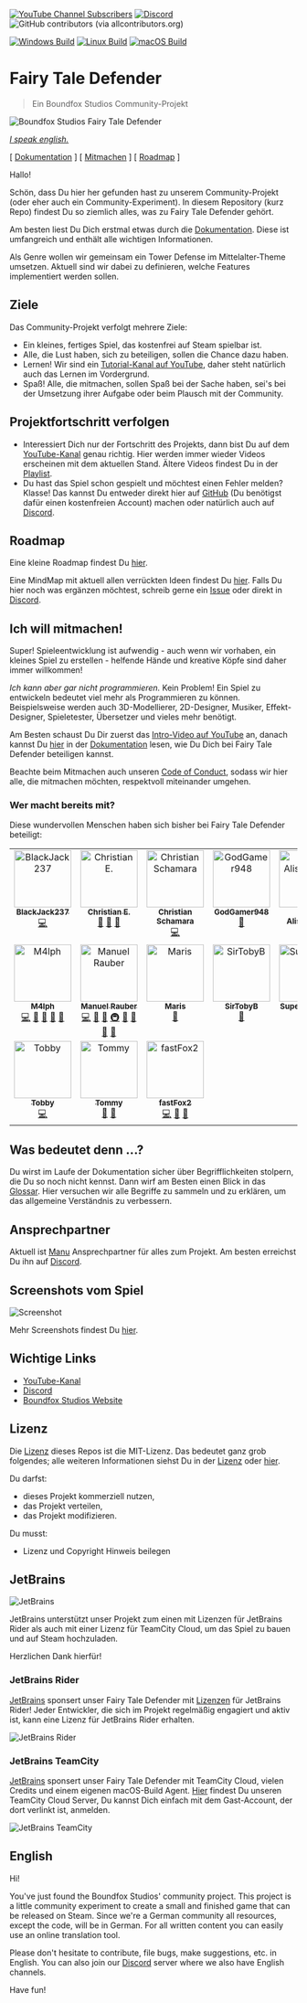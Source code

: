 [![YouTube Channel Subscribers](https://img.shields.io/youtube/channel/subscribers/UCf54CbMEHpI3fXE-SwMg0Ug?style=social)][1] [![Discord](https://img.shields.io/discord/454361389935493124?logo=discord&logoColor=white)][2] ![GitHub contributors (via allcontributors.org)](https://img.shields.io/github/all-contributors/BoundfoxStudios/fairy-tale-defender)

[![Windows Build](https://img.shields.io/teamcity/build/s/FairyTaleDefender_Build_Windows?server=https%3A%2F%2Fboundfoxstudios.teamcity.com&label=Windows)](https://boundfoxstudios.teamcity.com/buildConfiguration/FairyTaleDefender_Build_Windows#all-projects)
[![Linux Build](https://img.shields.io/teamcity/build/s/FairyTaleDefender_Build_Linux?server=https%3A%2F%2Fboundfoxstudios.teamcity.com&label=Linux)](https://boundfoxstudios.teamcity.com/buildConfiguration/FairyTaleDefender_Build_Linux#all-projects)
[![macOS Build](https://img.shields.io/teamcity/build/s/FairyTaleDefender_Build_MacOS?server=https%3A%2F%2Fboundfoxstudios.teamcity.com&label=macOS)](https://boundfoxstudios.teamcity.com/buildConfiguration/FairyTaleDefender_Build_MacOS#all-projects)


# Fairy Tale Defender

> Ein Boundfox Studios Community-Projekt

![Boundfox Studios Fairy Tale Defender](docs/content/docs/contributing/assets/cover.png)

[_I speak english._](#english)

[ [Dokumentation](https://docs.fairytaledefender.de) ] [ [Mitmachen](https://docs.fairytaledefender.de/docs/contributing/) ] [ [Roadmap](https://docs.fairytaledefender.de/docs/roadmap) ]

Hallo!

Schön, dass Du hier her gefunden hast zu unserem Community-Projekt (oder eher auch ein Community-Experiment).
In diesem Repository (kurz Repo) findest Du so ziemlich alles, was zu Fairy Tale Defender gehört.

Am besten liest Du Dich erstmal etwas durch die [Dokumentation](https://docs.fairytaledefender.de).
Diese ist umfangreich und enthält alle wichtigen Informationen.

Als Genre wollen wir gemeinsam ein Tower Defense im Mittelalter-Theme umsetzen.
Aktuell sind wir dabei zu definieren, welche Features implementiert werden sollen.

## Ziele

Das Community-Projekt verfolgt mehrere Ziele:

* Ein kleines, fertiges Spiel, das kostenfrei auf Steam spielbar ist.
* Alle, die Lust haben, sich zu beteiligen, sollen die Chance dazu haben.
* Lernen! Wir sind ein [Tutorial-Kanal auf YouTube][1], daher steht natürlich auch das Lernen im Vordergrund.
* Spaß! Alle, die mitmachen, sollen Spaß bei der Sache haben, sei's bei der Umsetzung ihrer Aufgabe oder beim Plausch mit der Community. 

## Projektfortschritt verfolgen

* Interessiert Dich nur der Fortschritt des Projekts, dann bist Du auf dem [YouTube-Kanal][1] genau richtig. 
  Hier werden immer wieder Videos erscheinen mit dem aktuellen Stand.
  Ältere Videos findest Du in der [Playlist](https://www.youtube.com/playlist?list=PLxVAs8AY4TgchOtBZqg4qvFeq6w74ZtAm).
* Du hast das Spiel schon gespielt und möchtest einen Fehler melden? Klasse! Das kannst Du entweder direkt hier auf [GitHub](https://github.com/BoundfoxStudios/fairy-tale-defender/issues) (Du benötigst dafür einen kostenfreien Account) machen oder natürlich auch auf [Discord][2].

## Roadmap

Eine kleine Roadmap findest Du [hier](https://docs.fairytaledefender.de/docs/roadmap).

Eine MindMap mit aktuell allen verrückten Ideen findest Du [hier](https://miro.com/app/board/uXjVPSFGLlk=/?share_link_id=580613867296). 
Falls Du hier noch was ergänzen möchtest, schreib gerne ein [Issue](https://github.com/BoundfoxStudios/fairy-tale-defender/issues/new?assignees=&labels=Triage&template=misc.yml) oder direkt in [Discord][2].

## Ich will mitmachen!

Super! Spieleentwicklung ist aufwendig - auch wenn wir vorhaben, ein kleines Spiel zu erstellen - helfende Hände und kreative Köpfe sind daher immer willkommen!

_Ich kann aber gar nicht programmieren._ 
Kein Problem! Ein Spiel zu entwickeln bedeutet viel mehr als Programmieren zu können. 
Beispielsweise werden auch 3D-Modellierer, 2D-Designer, Musiker, Effekt-Designer, Spieletester, Übersetzer und vieles mehr benötigt.

Am Besten schaust Du Dir zuerst das [Intro-Video auf YouTube](https://youtu.be/QFcMmSl0cWA) an, danach kannst Du [hier](https://docs.fairytaledefender.de/docs/contributing/) in der [Dokumentation](https://docs.fairytaledefender.de/docs/) lesen, wie Du Dich bei Fairy Tale Defender beteiligen kannst. 

Beachte beim Mitmachen auch unseren [Code of Conduct](CODE_OF_CONDUCT.md), sodass wir hier alle, die mitmachen möchten, respektvoll miteinander umgehen.

### Wer macht bereits mit?

Diese wundervollen Menschen haben sich bisher bei Fairy Tale Defender beteiligt:

<!-- ALL-CONTRIBUTORS-LIST:START - Do not remove or modify this section -->
<!-- prettier-ignore-start -->
<!-- markdownlint-disable -->
<table>
  <tbody>
    <tr>
      <td align="center" valign="top" width="14.28%"><a href="https://github.com/BlackJack237"><img src="https://avatars.githubusercontent.com/u/55945220?v=4?s=100" width="100px;" alt="BlackJack237"/><br /><sub><b>BlackJack237</b></sub></a><br /><a href="https://github.com/BoundfoxStudios/fairy-tale-defender/commits?author=BlackJack237" title="Code">💻</a></td>
      <td align="center" valign="top" width="14.28%"><a href="https://www.cenz.at"><img src="https://avatars.githubusercontent.com/u/60984430?v=4?s=100" width="100px;" alt="Christian E."/><br /><sub><b>Christian E.</b></sub></a><br /><a href="https://github.com/BoundfoxStudios/fairy-tale-defender/commits?author=DIY-Blub" title="Documentation">📖</a> <a href="#design-DIY-Blub" title="Design">🎨</a> <a href="#ideas-DIY-Blub" title="Ideas, Planning, & Feedback">🤔</a></td>
      <td align="center" valign="top" width="14.28%"><a href="https://github.com/Salja"><img src="https://avatars.githubusercontent.com/u/100154?v=4?s=100" width="100px;" alt="Christian Schamara"/><br /><sub><b>Christian Schamara</b></sub></a><br /><a href="https://github.com/BoundfoxStudios/fairy-tale-defender/commits?author=Salja" title="Code">💻</a></td>
      <td align="center" valign="top" width="14.28%"><a href="https://github.com/GodGamer948"><img src="https://avatars.githubusercontent.com/u/109614371?v=4?s=100" width="100px;" alt="GodGamer948"/><br /><sub><b>GodGamer948</b></sub></a><br /><a href="https://github.com/BoundfoxStudios/fairy-tale-defender/commits?author=GodGamer948" title="Documentation">📖</a></td>
      <td align="center" valign="top" width="14.28%"><a href="https://github.com/HAliss"><img src="https://avatars.githubusercontent.com/u/10635650?v=4?s=100" width="100px;" alt="Harry Alissavakis"/><br /><sub><b>Harry Alissavakis</b></sub></a><br /><a href="#design-HAliss" title="Design">🎨</a></td>
      <td align="center" valign="top" width="14.28%"><a href="https://github.com/Julia-dev1"><img src="https://avatars.githubusercontent.com/u/83904824?v=4?s=100" width="100px;" alt="Julia-dev1"/><br /><sub><b>Julia-dev1</b></sub></a><br /><a href="https://github.com/BoundfoxStudios/fairy-tale-defender/commits?author=Julia-dev1" title="Documentation">📖</a> <a href="#ideas-Julia-dev1" title="Ideas, Planning, & Feedback">🤔</a></td>
      <td align="center" valign="top" width="14.28%"><a href="http://twitter.com/LotteMakesStuff"><img src="https://avatars.githubusercontent.com/u/25138110?v=4?s=100" width="100px;" alt="LotteMakesStuff"/><br /><sub><b>LotteMakesStuff</b></sub></a><br /><a href="#mentoring-LotteMakesStuff" title="Mentoring">🧑‍🏫</a></td>
    </tr>
    <tr>
      <td align="center" valign="top" width="14.28%"><a href="https://github.com/M4lph"><img src="https://avatars.githubusercontent.com/u/18291863?v=4?s=100" width="100px;" alt="M4lph"/><br /><sub><b>M4lph</b></sub></a><br /><a href="https://github.com/BoundfoxStudios/fairy-tale-defender/commits?author=M4lph" title="Code">💻</a> <a href="https://github.com/BoundfoxStudios/fairy-tale-defender/commits?author=M4lph" title="Documentation">📖</a> <a href="#ideas-M4lph" title="Ideas, Planning, & Feedback">🤔</a> <a href="https://github.com/BoundfoxStudios/fairy-tale-defender/pulls?q=is%3Apr+reviewed-by%3AM4lph" title="Reviewed Pull Requests">👀</a> <a href="#question-M4lph" title="Answering Questions">💬</a></td>
      <td align="center" valign="top" width="14.28%"><a href="https://manuel-rauber.com"><img src="https://avatars.githubusercontent.com/u/740791?v=4?s=100" width="100px;" alt="Manuel Rauber"/><br /><sub><b>Manuel Rauber</b></sub></a><br /><a href="https://github.com/BoundfoxStudios/fairy-tale-defender/commits?author=ManuelRauber" title="Code">💻</a> <a href="https://github.com/BoundfoxStudios/fairy-tale-defender/commits?author=ManuelRauber" title="Documentation">📖</a> <a href="#ideas-ManuelRauber" title="Ideas, Planning, & Feedback">🤔</a> <a href="#infra-ManuelRauber" title="Infrastructure (Hosting, Build-Tools, etc)">🚇</a> <a href="#maintenance-ManuelRauber" title="Maintenance">🚧</a> <a href="#projectManagement-ManuelRauber" title="Project Management">📆</a> <a href="https://github.com/BoundfoxStudios/fairy-tale-defender/pulls?q=is%3Apr+reviewed-by%3AManuelRauber" title="Reviewed Pull Requests">👀</a> <a href="#question-ManuelRauber" title="Answering Questions">💬</a></td>
      <td align="center" valign="top" width="14.28%"><a href="https://github.com/Maris06"><img src="https://avatars.githubusercontent.com/u/125741333?v=4?s=100" width="100px;" alt="Maris"/><br /><sub><b>Maris</b></sub></a><br /><a href="#design-Maris06" title="Design">🎨</a></td>
      <td align="center" valign="top" width="14.28%"><a href="https://conspiratio.net"><img src="https://avatars.githubusercontent.com/u/26973123?v=4?s=100" width="100px;" alt="SirTobyB"/><br /><sub><b>SirTobyB</b></sub></a><br /><a href="https://github.com/BoundfoxStudios/fairy-tale-defender/commits?author=SirTobyB" title="Documentation">📖</a></td>
      <td align="center" valign="top" width="14.28%"><a href="https://github.com/SuperPirate-ai"><img src="https://avatars.githubusercontent.com/u/78144468?v=4?s=100" width="100px;" alt="SuperPirate-ai"/><br /><sub><b>SuperPirate-ai</b></sub></a><br /><a href="https://github.com/BoundfoxStudios/fairy-tale-defender/commits?author=SuperPirate-ai" title="Code">💻</a></td>
      <td align="center" valign="top" width="14.28%"><a href="https://thorsten-kattanek.de"><img src="https://avatars.githubusercontent.com/u/14269404?v=4?s=100" width="100px;" alt="Thorsten Kattanek"/><br /><sub><b>Thorsten Kattanek</b></sub></a><br /><a href="https://github.com/BoundfoxStudios/fairy-tale-defender/commits?author=ThKattanek" title="Code">💻</a></td>
      <td align="center" valign="top" width="14.28%"><a href="https://github.com/TipiliF"><img src="https://avatars.githubusercontent.com/u/117525073?v=4?s=100" width="100px;" alt="TipiliF"/><br /><sub><b>TipiliF</b></sub></a><br /><a href="https://github.com/BoundfoxStudios/fairy-tale-defender/commits?author=TipiliF" title="Documentation">📖</a> <a href="#ideas-TipiliF" title="Ideas, Planning, & Feedback">🤔</a></td>
    </tr>
    <tr>
      <td align="center" valign="top" width="14.28%"><a href="https://kordesii.itch.io/"><img src="https://avatars.githubusercontent.com/u/24779607?v=4?s=100" width="100px;" alt="Tobby"/><br /><sub><b>Tobby</b></sub></a><br /><a href="https://github.com/BoundfoxStudios/fairy-tale-defender/commits?author=realTobby" title="Code">💻</a></td>
      <td align="center" valign="top" width="14.28%"><a href="https://github.com/ProTools3000"><img src="https://avatars.githubusercontent.com/u/44295856?v=4?s=100" width="100px;" alt="Tommy"/><br /><sub><b>Tommy</b></sub></a><br /><a href="#design-ProTools3000" title="Design">🎨</a> <a href="#ideas-ProTools3000" title="Ideas, Planning, & Feedback">🤔</a></td>
      <td align="center" valign="top" width="14.28%"><a href="https://github.com/fastFox2"><img src="https://avatars.githubusercontent.com/u/72040701?v=4?s=100" width="100px;" alt="fastFox2"/><br /><sub><b>fastFox2</b></sub></a><br /><a href="https://github.com/BoundfoxStudios/fairy-tale-defender/commits?author=fastFox2" title="Code">💻</a> <a href="https://github.com/BoundfoxStudios/fairy-tale-defender/commits?author=fastFox2" title="Documentation">📖</a> <a href="#ideas-fastFox2" title="Ideas, Planning, & Feedback">🤔</a></td>
    </tr>
  </tbody>
</table>

<!-- markdownlint-restore -->
<!-- prettier-ignore-end -->

<!-- ALL-CONTRIBUTORS-LIST:END -->

## Was bedeutet denn ...?

Du wirst im Laufe der Dokumentation sicher über Begrifflichkeiten stolpern, die Du so noch nicht kennst.
Dann wirf am Besten einen Blick in das [Glossar](https://docs.fairytaledefender.de/docs/glossary).
Hier versuchen wir alle Begriffe zu sammeln und zu erklären, um das allgemeine Verständnis zu verbessern.

## Ansprechpartner

Aktuell ist [Manu](https://github.com/ManuelRauber) Ansprechpartner für alles zum Projekt.
Am besten erreichst Du ihn auf [Discord][2].

## Screenshots vom Spiel

![Screenshot](docs/content/docs/screenshots//assets/2023-04-27/level-1.png)

Mehr Screenshots findest Du [hier](https://docs.fairytaledefender.de/docs/screenshots/).

## Wichtige Links

* [YouTube-Kanal][1]
* [Discord][2]
* [Boundfox Studios Website](https://boundfoxstudios.com)

## Lizenz

Die [Lizenz](LICENSE) dieses Repos ist die MIT-Lizenz.
Das bedeutet ganz grob folgendes; alle weiteren Informationen siehst Du in der [Lizenz](LICENSE) oder [hier](https://choosealicense.com/licenses/mit).

Du darfst:

* dieses Projekt kommerziell nutzen,
* das Projekt verteilen,
* das Projekt modifizieren.

Du musst:

* Lizenz und Copyright Hinweis beilegen

## JetBrains

![JetBrains](docs/content/docs/contributing/assets/jb_beam.png)

JetBrains unterstützt unser Projekt zum einen mit Lizenzen für JetBrains Rider als auch mit einer Lizenz für TeamCity Cloud, um das Spiel zu bauen und auf Steam hochzuladen.

Herzlichen Dank hierfür!

### JetBrains Rider

[JetBrains](https://jetbrains.com) sponsert unser Fairy Tale Defender mit [Lizenzen](https://jb.gg/OpenSourceSupport) für JetBrains Rider!
Jeder Entwickler, die sich im Projekt regelmäßig engagiert und aktiv ist, kann eine Lizenz für JetBrains Rider erhalten.

![JetBrains Rider](docs/content/docs/contributing/assets/Rider.png)

### JetBrains TeamCity

[JetBrains](https://jetbrains.com) sponsert unser Fairy Tale Defender mit TeamCity Cloud, vielen Credits und einem eigenen macOS-Build Agent.
[Hier](https://boundfoxstudios.teamcity.com) findest Du unseren TeamCity Cloud Server, Du kannst Dich einfach mit dem Gast-Account, der dort verlinkt ist, anmelden.

![JetBrains TeamCity](docs/content/docs/contributing/assets/TeamCity.png)

## English

Hi! 

You've just found the Boundfox Studios' community project. 
This project is a little community experiment to create a small and finished game that can be released on Steam.
Since we're a German community all resources, except the code, will be in German.
For all written content you can easily use an online translation tool. 

Please don't hesitate to contribute, file bugs, make suggestions, etc. in English.
You can also join our [Discord][2] server where we also have English channels.

Have fun!

<!-- Reference Links -->

[1]: https://youtube.com/@BoundfoxStudios
[2]: https://discord.gg/tHqNzMT
